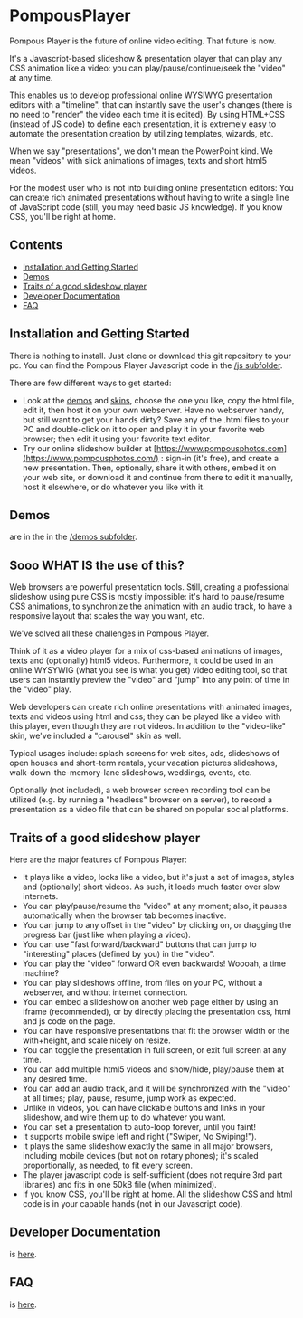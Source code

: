 # PompousPlayer
Pompous Player is the future of online video editing. That future is now.

It's a Javascript-based slideshow &amp; presentation player that can play any CSS animation like a video: you can play/pause/continue/seek the "video" at any time. 

This enables us to develop professional online WYSIWYG presentation editors with a "timeline", that can instantly save the user's changes (there is no need to "render" the video each time it is edited). 
By using HTML+CSS (instead of JS code) to define each presentation, it is extremely easy to automate the presentation creation by utilizing templates, wizards, etc.

When we say "presentations", we don't mean the PowerPoint kind. We mean "videos" with slick animations of images, texts and short html5 videos.

For the modest user who is not into building online presentation editors: You can create rich animated presentations without having to write a single line of JavaScript code (still, you may need basic JS knowledge). If you know CSS, you'll be right at home. 

## Contents
* [Installation and Getting Started](#installation-and-getting-started)
* [Demos](#demos)
* [Traits of a good slideshow player](#traits-of-a-good-slideshow-player)
* [Developer Documentation](#developer-documentation)
* [FAQ](#faq)

## Installation and Getting Started
There is nothing to install. Just clone or download this git repository to your pc. You can find the Pompous Player Javascript code in the [/js subfolder](https://github.com/TorZidan/PompousPlayer/tree/master/js). 

There are few different ways to get started:
- Look at the [demos](https://github.com/TorZidan/PompousPlayer/tree/master/demos) and [skins](https://github.com/TorZidan/PompousPlayer/tree/master/skins), choose the one you like, copy the html file, edit it, then host it on your own webserver. Have no webserver handy, but still want to get your hands dirty? Save any of the .html files to your PC and double-click on it to open and play it in your favorite web browser; then edit it using your favorite text editor. 
- Try our online slideshow builder at [https://www.pompousphotos.com](https://www.pompousphotos.com/) : sign-in (it's free), and create a new presentation. Then, optionally, share it with others, embed it on your web site, or download it and continue from there to edit it manually, host it elsewhere, or do whatever you like with it.

## Demos
are in the in the [/demos subfolder](https://github.com/TorZidan/PompousPlayer/tree/master/demos). 

## Sooo WHAT IS the use of this?
Web browsers are powerful presentation tools. Still, creating a professional slideshow using pure CSS is mostly impossible: it's hard to pause/resume CSS animations, to synchronize the animation with an audio track, to have a responsive layout that scales the way you want, etc.

We've solved all these challenges in Pompous Player. 

Think of it as a video player for a mix of css-based animations of images, texts and (optionally) html5 videos.
Furthermore, it could be used in an online WYSYWIG (what you see is what you get) video editing tool, so that users can instantly preview the "video" and "jump" into any point of time in the "video" play.

Web developers can create rich online presentations with animated images, texts and videos using html and css; they can be played like a video with this player, even though they are not videos.
In addition to the "video-like" skin, we've included a "carousel" skin as well.

Typical usages include: splash screens for web sites, ads, slideshows of open houses and short-term rentals, your vacation pictures slideshows, walk-down-the-memory-lane slideshows, weddings, events, etc.

Optionally (not included), a web browser screen recording tool can be utilized (e.g. by running a "headless" browser on a server), to record a presentation as a video file that can be shared on popular social platforms.

## Traits of a good slideshow player
Here are the major features of Pompous Player:
- It plays like a video, looks like a video, but it's just a set of images, styles and (optionally) short videos. As such, it loads much faster over slow internets.
- You can play/pause/resume the "video" at any moment; also, it pauses automatically when the browser tab becomes inactive.
- You can jump to any offset in the "video" by clicking on, or dragging the progress bar (just like when playing a video).
- You can use "fast forward/backward" buttons that can jump to "interesting" places (defined by you) in the "video".
- You can play the "video" forward OR even backwards! Woooah, a time machine?
- You can play slideshows offline, from files on your PC, without a webserver, and without internet connection.
- You can embed a slideshow on another web page either by using an iframe (recommended), or by directly placing the presentation css, html and js code on the page.
- You can have responsive presentations that fit the browser width or the with+height, and scale nicely on resize.
- You can toggle the presentation in full screen, or exit full screen at any time.
- You can add multiple html5 videos and show/hide, play/pause them at any desired time.
- You can add an audio track, and it will be synchronized with the "video" at all times; play, pause, resume, jump work as expected.
- Unlike in videos, you can have clickable buttons and links in your slideshow, and wire them up to do whatever you want.
- You can set a presentation to auto-loop forever, until you faint!
- It supports mobile swipe left and right ("Swiper, No Swiping!").
- It plays the same slideshow exactly the same in all major browsers, including mobile devices (but not on rotary phones); it's scaled proportionally, as needed, to fit every screen.
- The player javascript code is self-sufficient (does not require 3rd part libraries) and fits in one 50kB file (when minimized).
- If you know CSS, you'll be right at home. All the slideshow CSS and html code is in your capable hands (not in our Javascript code).

## Developer Documentation

is [here](DOCUMENTATION.md).

## FAQ
is [here](FAQ.md).
